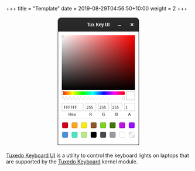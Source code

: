 +++
title = "Template"
date = 2019-08-29T04:56:50+10:00
weight = 2
+++


<p style="text-align: center">
   <img src="screenshot.png"><br/>
</p>


[Tuxedo Keyboard UI](https://github.com/leaanthony/tuxedo-keyboard-ui) is a utility to control the keyboard lights on laptops that are supported by the [Tuxedo Keyboard](https://github.com/tuxedocomputers/tuxedo-keyboard) kernel module.

